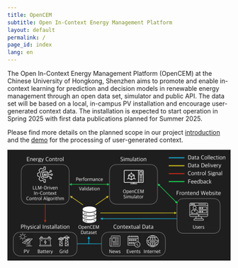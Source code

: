 ```yaml
---
title: OpenCEM
subtitle: Open In-Context Energy Management Platform
layout: default
permalink: /
page_id: index
lang: en
---
```


The Open In-Context Energy Management Platform (OpenCEM) at the 
Chinese University of Hongkong, Shenzhen aims to promote and enable
in-context learning for prediction and decision models in renewable
energy management through an open data set, simulator and public API.
The data set will be based on a local, in-campus PV installation and 
encourage user-generated context data. The installation is expected 
to start operation in Spring 2025 with first data publications planned 
for Summer 2025.

Please find more details on the planned scope in our project 
[introduction](/introduction.html) and the [demo](/demo.html) for 
the processing of user-generated context.

<img src="/assets/images/OpenCEM eng.jpg" 
     alt="OpenCEM-overview" 
     class="OpenCEM-overview"
     style="max-width: 100%; height: auto;">
